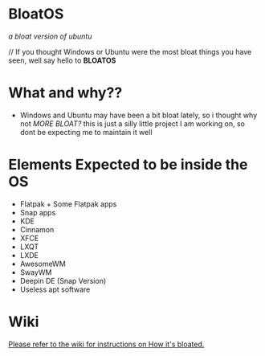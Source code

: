 # BloatOS
*a bloat version of ubuntu*


// If you thought Windows or Ubuntu were the most bloat things you have seen, well say hello to **BLOATOS**
# What and why??
- Windows and Ubuntu may have been a bit bloat lately, so i thought why not *MORE BLOAT?* this is just a silly little project I am working on, so dont be expecting me to maintain it well
# Elements Expected to be inside the OS
- Flatpak + Some Flatpak apps
- Snap apps
- KDE
- Cinnamon
- XFCE
- LXQT
- LXDE
- AwesomeWM
- SwayWM
- Deepin DE (Snap Version)
- Useless apt software

# Wiki
[Please refer to the wiki for instructions on How it's bloated.](https://github.com/Bikoil/BloatOS/wiki)

